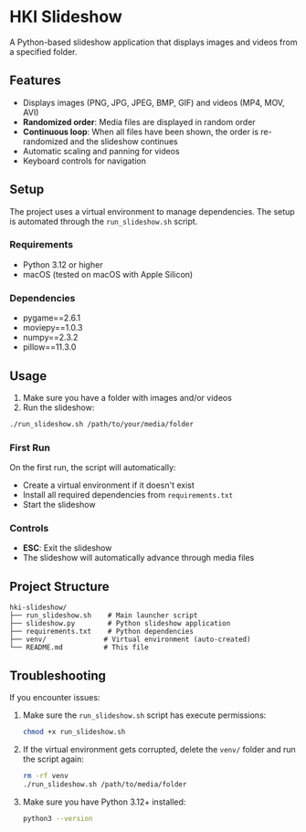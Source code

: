 # HKI Slideshow

A Python-based slideshow application that displays images and videos from a specified folder.

## Features

- Displays images (PNG, JPG, JPEG, BMP, GIF) and videos (MP4, MOV, AVI)
- **Randomized order**: Media files are displayed in random order
- **Continuous loop**: When all files have been shown, the order is re-randomized and the slideshow continues
- Automatic scaling and panning for videos
- Keyboard controls for navigation

## Setup

The project uses a virtual environment to manage dependencies. The setup is automated through the `run_slideshow.sh` script.

### Requirements

- Python 3.12 or higher
- macOS (tested on macOS with Apple Silicon)

### Dependencies

- pygame==2.6.1
- moviepy==1.0.3
- numpy==2.3.2
- pillow==11.3.0

## Usage

1. Make sure you have a folder with images and/or videos
2. Run the slideshow:

```bash
./run_slideshow.sh /path/to/your/media/folder
```

### First Run

On the first run, the script will automatically:

- Create a virtual environment if it doesn't exist
- Install all required dependencies from `requirements.txt`
- Start the slideshow

### Controls

- **ESC**: Exit the slideshow
- The slideshow will automatically advance through media files

## Project Structure

```
hki-slideshow/
├── run_slideshow.sh    # Main launcher script
├── slideshow.py        # Python slideshow application
├── requirements.txt    # Python dependencies
├── venv/              # Virtual environment (auto-created)
└── README.md          # This file
```

## Troubleshooting

If you encounter issues:

1. Make sure the `run_slideshow.sh` script has execute permissions:

   ```bash
   chmod +x run_slideshow.sh
   ```

2. If the virtual environment gets corrupted, delete the `venv/` folder and run the script again:

   ```bash
   rm -rf venv
   ./run_slideshow.sh /path/to/media/folder
   ```

3. Make sure you have Python 3.12+ installed:
   ```bash
   python3 --version
   ```

